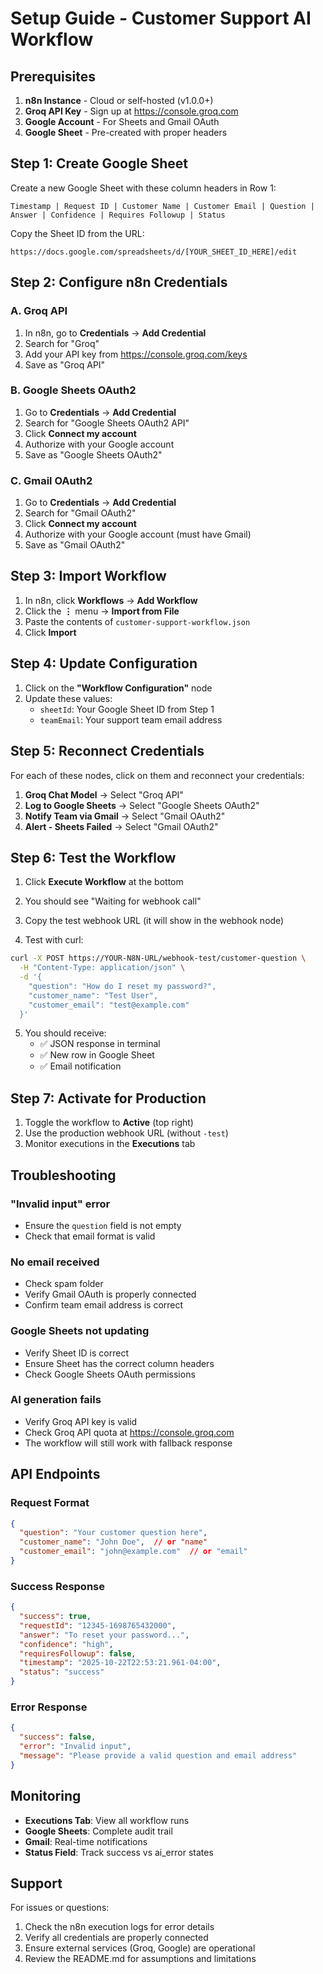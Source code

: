 # Setup Guide - Customer Support AI Workflow

## Prerequisites

1. **n8n Instance** - Cloud or self-hosted (v1.0.0+)
2. **Groq API Key** - Sign up at https://console.groq.com
3. **Google Account** - For Sheets and Gmail OAuth
4. **Google Sheet** - Pre-created with proper headers

## Step 1: Create Google Sheet

Create a new Google Sheet with these column headers in Row 1:

```
Timestamp | Request ID | Customer Name | Customer Email | Question | Answer | Confidence | Requires Followup | Status
```

Copy the Sheet ID from the URL:
```
https://docs.google.com/spreadsheets/d/[YOUR_SHEET_ID_HERE]/edit
```

## Step 2: Configure n8n Credentials

### A. Groq API
1. In n8n, go to **Credentials** → **Add Credential**
2. Search for "Groq"
3. Add your API key from https://console.groq.com/keys
4. Save as "Groq API"

### B. Google Sheets OAuth2
1. Go to **Credentials** → **Add Credential**
2. Search for "Google Sheets OAuth2 API"
3. Click **Connect my account**
4. Authorize with your Google account
5. Save as "Google Sheets OAuth2"

### C. Gmail OAuth2
1. Go to **Credentials** → **Add Credential**
2. Search for "Gmail OAuth2"
3. Click **Connect my account**
4. Authorize with your Google account (must have Gmail)
5. Save as "Gmail OAuth2"

## Step 3: Import Workflow

1. In n8n, click **Workflows** → **Add Workflow**
2. Click the **⋮** menu → **Import from File**
3. Paste the contents of `customer-support-workflow.json`
4. Click **Import**

## Step 4: Update Configuration

1. Click on the **"Workflow Configuration"** node
2. Update these values:
   - `sheetId`: Your Google Sheet ID from Step 1
   - `teamEmail`: Your support team email address

## Step 5: Reconnect Credentials

For each of these nodes, click on them and reconnect your credentials:

1. **Groq Chat Model** → Select "Groq API"
2. **Log to Google Sheets** → Select "Google Sheets OAuth2"
3. **Notify Team via Gmail** → Select "Gmail OAuth2"
4. **Alert - Sheets Failed** → Select "Gmail OAuth2"

## Step 6: Test the Workflow

1. Click **Execute Workflow** at the bottom
2. You should see "Waiting for webhook call"
3. Copy the test webhook URL (it will show in the webhook node)

4. Test with curl:
```bash
curl -X POST https://YOUR-N8N-URL/webhook-test/customer-question \
  -H "Content-Type: application/json" \
  -d '{
    "question": "How do I reset my password?",
    "customer_name": "Test User",
    "customer_email": "test@example.com"
  }'
```

5. You should receive:
   - ✅ JSON response in terminal
   - ✅ New row in Google Sheet
   - ✅ Email notification

## Step 7: Activate for Production

1. Toggle the workflow to **Active** (top right)
2. Use the production webhook URL (without `-test`)
3. Monitor executions in the **Executions** tab

## Troubleshooting

### "Invalid input" error
- Ensure the `question` field is not empty
- Check that email format is valid

### No email received
- Check spam folder
- Verify Gmail OAuth is properly connected
- Confirm team email address is correct

### Google Sheets not updating
- Verify Sheet ID is correct
- Ensure Sheet has the correct column headers
- Check Google Sheets OAuth permissions

### AI generation fails
- Verify Groq API key is valid
- Check Groq API quota at https://console.groq.com
- The workflow will still work with fallback response

## API Endpoints

### Request Format
```json
{
  "question": "Your customer question here",
  "customer_name": "John Doe",  // or "name"
  "customer_email": "john@example.com"  // or "email"
}
```

### Success Response
```json
{
  "success": true,
  "requestId": "12345-1698765432000",
  "answer": "To reset your password...",
  "confidence": "high",
  "requiresFollowup": false,
  "timestamp": "2025-10-22T22:53:21.961-04:00",
  "status": "success"
}
```

### Error Response
```json
{
  "success": false,
  "error": "Invalid input",
  "message": "Please provide a valid question and email address"
}
```

## Monitoring

- **Executions Tab**: View all workflow runs
- **Google Sheets**: Complete audit trail
- **Gmail**: Real-time notifications
- **Status Field**: Track success vs ai_error states

## Support

For issues or questions:
1. Check the n8n execution logs for error details
2. Verify all credentials are properly connected
3. Ensure external services (Groq, Google) are operational
4. Review the README.md for assumptions and limitations